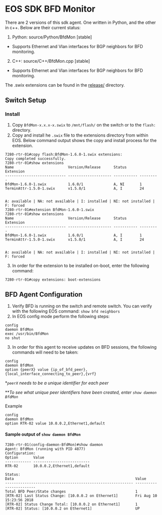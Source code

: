 # EOS SDK BFD Monitor
There are 2 versions of this sdk agent.  One written in Python, and the other in c++.  Below are their current status:
1. Python: source/Python/BfdMon [stable]
- Supports Ethernet and Vlan interfaces for BGP neighbors for BFD monitoring.
2. C++: source/C++/BfdMon.cpp [stable]
- Supports Ethernet and Vlan interfaces for BGP neighbors for BFD monitoring.

The .swix extensions can be found in the [release/](release/) directory.

## Switch Setup 

### Install
1. Copy `BfdMon-x.x.x-x.swix` to `/mnt/flash/` on the switch or to the `flash:` directory.
2. Copy and install he `.swix` file to the extensions directory from within EOS.  Below command output shows the copy and install process for the extension.
```
7280-rtr-01#copy flash:BfdMon-1.6.0-1.swix extensions:
Copy completed successfully.
7280-rtr-01#show extensions
Name                         Version/Release      Status      Extension
---------------------------- -------------------- ----------- ---------
BfdMon-1.6.0-1.swix          1.6.0/1              A, NI       1
TerminAttr-1.5.0-1.swix      v1.5.0/1             A, I        24


A: available | NA: not available | I: installed | NI: not installed | F: forced
7280-rtr-01#extension BfdMon-1.6.0-1.swix
7280-rtr-01#show extensions
Name                         Version/Release      Status      Extension
---------------------------- -------------------- ----------- ---------
BfdMon-1.6.0-1.swix          1.6.0/1              A, I        1
TerminAttr-1.5.0-1.swix      v1.5.0/1             A, I        24


A: available | NA: not available | I: installed | NI: not installed | F: forced
```
3. In order for the extension to be installed on-boot, enter the following command:
```
7280-rtr-01#copy extensions: boot-extensions
```

## BFD Agent Configuration
1. Verify BFD is running on the switch and remote switch.  You can verify with the following EOS command: `show bfd neighbors`
2. In EOS config mode perform the following steps: 
```
config
daemon BfdMon
exec /usr/bin/BfdMon
no shut
```
3. In order for this agent to receive updates on BFD sessions, the following commands will need to be taken:
```
config
daemon BfdMon
option {peerX} value {ip_of_bfd_peer},{local_interface_connecting_to_peer},{vrf}
```
**`peerX` needs to be a unique identifier for each peer*

***To see what unique peer identifiers have been created, enter `show daemon BfdMon`*

Example
```
config
daemon BfdMon
option RTR-02 value 10.0.0.2,Ethernet1,default
```

#### Sample output of `show daemon BfdMon`
```
7280-rtr-01(config-daemon-BfdMon)#show daemon
Agent: BfdMon (running with PID 4877)
Configuration:
Option       Value
------------ --------------------------
RTR-02       10.0.0.2,Ethernet1,default

Status:
Data                                                        Value
----------------------------------------------------------- ------------------------
Total BFD Peer/State changes                                1
[RTR-02] Last Status Change: [10.0.0.2 on Ethernet1]        Fri Aug 10 15:23:56 2018
[RTR-02] Status Change Total: [10.0.0.2 on Ethernet1]       1
[RTR-02] Status: [10.0.0.2 on Ethernet1]                    UP
```